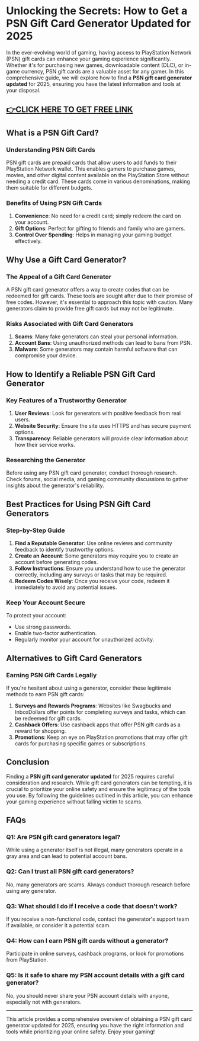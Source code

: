 # Unlocking the Secrets: How to Get a PSN Gift Card Generator Updated for 2025

In the ever-evolving world of gaming, having access to PlayStation Network (PSN) gift cards can enhance your gaming experience significantly. Whether it's for purchasing new games, downloadable content (DLC), or in-game currency, PSN gift cards are a valuable asset for any gamer. In this comprehensive guide, we will explore how to find a **PSN gift card generator updated** for 2025, ensuring you have the latest information and tools at your disposal.

[👉CLICK HERE TO GET FREE LINK ](https://ebdsolutionx.com/alloffer/)
-

## What is a PSN Gift Card?

### Understanding PSN Gift Cards

PSN gift cards are prepaid cards that allow users to add funds to their PlayStation Network wallet. This enables gamers to purchase games, movies, and other digital content available on the PlayStation Store without needing a credit card. These cards come in various denominations, making them suitable for different budgets.

### Benefits of Using PSN Gift Cards

1. **Convenience**: No need for a credit card; simply redeem the card on your account.
2. **Gift Options**: Perfect for gifting to friends and family who are gamers.
3. **Control Over Spending**: Helps in managing your gaming budget effectively.

## Why Use a Gift Card Generator?

### The Appeal of a Gift Card Generator

A PSN gift card generator offers a way to create codes that can be redeemed for gift cards. These tools are sought after due to their promise of free codes. However, it's essential to approach this topic with caution. Many generators claim to provide free gift cards but may not be legitimate.

### Risks Associated with Gift Card Generators

1. **Scams**: Many fake generators can steal your personal information.
2. **Account Bans**: Using unauthorized methods can lead to bans from PSN.
3. **Malware**: Some generators may contain harmful software that can compromise your device.

## How to Identify a Reliable PSN Gift Card Generator

### Key Features of a Trustworthy Generator

1. **User Reviews**: Look for generators with positive feedback from real users.
2. **Website Security**: Ensure the site uses HTTPS and has secure payment options.
3. **Transparency**: Reliable generators will provide clear information about how their service works.

### Researching the Generator

Before using any PSN gift card generator, conduct thorough research. Check forums, social media, and gaming community discussions to gather insights about the generator's reliability.

## Best Practices for Using PSN Gift Card Generators

### Step-by-Step Guide

1. **Find a Reputable Generator**: Use online reviews and community feedback to identify trustworthy options.
2. **Create an Account**: Some generators may require you to create an account before generating codes.
3. **Follow Instructions**: Ensure you understand how to use the generator correctly, including any surveys or tasks that may be required.
4. **Redeem Codes Wisely**: Once you receive your code, redeem it immediately to avoid any potential issues.

### Keep Your Account Secure

To protect your account:

- Use strong passwords.
- Enable two-factor authentication.
- Regularly monitor your account for unauthorized activity.

## Alternatives to Gift Card Generators

### Earning PSN Gift Cards Legally

If you're hesitant about using a generator, consider these legitimate methods to earn PSN gift cards:

1. **Surveys and Rewards Programs**: Websites like Swagbucks and InboxDollars offer points for completing surveys and tasks, which can be redeemed for gift cards.
2. **Cashback Offers**: Use cashback apps that offer PSN gift cards as a reward for shopping.
3. **Promotions**: Keep an eye on PlayStation promotions that may offer gift cards for purchasing specific games or subscriptions.

## Conclusion

Finding a **PSN gift card generator updated** for 2025 requires careful consideration and research. While gift card generators can be tempting, it is crucial to prioritize your online safety and ensure the legitimacy of the tools you use. By following the guidelines outlined in this article, you can enhance your gaming experience without falling victim to scams.

## FAQs

### Q1: Are PSN gift card generators legal?

While using a generator itself is not illegal, many generators operate in a gray area and can lead to potential account bans.

### Q2: Can I trust all PSN gift card generators?

No, many generators are scams. Always conduct thorough research before using any generator.

### Q3: What should I do if I receive a code that doesn’t work?

If you receive a non-functional code, contact the generator's support team if available, or consider it a potential scam.

### Q4: How can I earn PSN gift cards without a generator?

Participate in online surveys, cashback programs, or look for promotions from PlayStation.

### Q5: Is it safe to share my PSN account details with a gift card generator?

No, you should never share your PSN account details with anyone, especially not with generators.

---

This article provides a comprehensive overview of obtaining a PSN gift card generator updated for 2025, ensuring you have the right information and tools while prioritizing your online safety. Enjoy your gaming!
